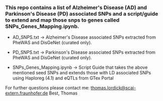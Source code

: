 ### This repo contains a list of Alzheimer's Disease (AD) and Parkinson's Disease (PD) associated SNPs and a script/guide to extend and map those snps to genes called SNPs_Genes_Mapping.ipynb.

 - AD_SNPS.txt -> Alzheimer's Disease associated SNPs extracted from PheWAS and DisGeNet (curated only).
 - PD_SNPS.txt -> Parkinson's Disease associated SNPs extracted from PheWAS and DisGeNet (curated only).

 - SNPs_Genes_Mapping.ipynb -> Script Guide that takes the above mentioned seed SNPs and extends those with LD associated SNPs using Haploreg (4.1) and eQTLs from GTex Portal
 

For further questions please contact me: thomas.lordick@scai-extern.fraunhofer.de
Best,
Thomas
